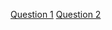 [Question 1](https://codeforces.com/contest/1607/problem/C)
[Question 2](https://www.codechef.com/problems/CHEFPTNT)
